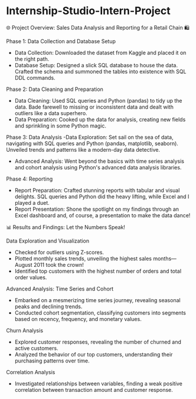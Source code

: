 # Internship-Studio-Intern-Project

🌐 Project Overview: Sales Data Analysis and Reporting for a Retail Chain 🛍️

Phase 1: Data Collection and Database Setup
- Data Collection: Downloaded the dataset from Kaggle and placed it on the right path.
- Database Setup: Designed a slick SQL database to house the data. Crafted the schema and summoned the tables into existence with SQL DDL commands.

Phase 2: Data Cleaning and Preparation
- Data Cleaning: Used SQL queries and Python (pandas) to tidy up the data. Bade farewell to missing or inconsistent data and dealt with outliers like a data superhero.
- Data Preparation: Cooked up the data for analysis, creating new fields and sprinkling in some Python magic.

Phase 3: Data Analysis
-Data Exploration: Set sail on the sea of data, navigating with SQL queries and Python (pandas, matplotlib, seaborn). Unveiled trends and patterns like a modern-day data detective.
- Advanced Analysis: Went beyond the basics with time series analysis and cohort analysis using Python's advanced data analysis libraries.

 Phase 4: Reporting
- Report Preparation: Crafted stunning reports with tabular and visual delights. SQL queries and Python did the heavy lifting, while Excel and I played a duet.
- Report Presentation: Shone the spotlight on my findings through an Excel dashboard and, of course, a presentation to make the data dance!

📊 Results and Findings: Let the Numbers Speak!

Data Exploration and Visualization
- Checked for outliers using Z-scores.
- Plotted monthly sales trends, unveiling the highest sales months—August 2011 took the crown!
- Identified top customers with the highest number of orders and total order values.

Advanced Analysis: Time Series and Cohort
- Embarked on a mesmerizing time series journey, revealing seasonal peaks and declining trends.
- Conducted cohort segmentation, classifying customers into segments based on recency, frequency, and monetary values.

Churn Analysis
- Explored customer responses, revealing the number of churned and active customers.
- Analyzed the behavior of our top customers, understanding their purchasing patterns over time.

Correlation Analysis
- Investigated relationships between variables, finding a weak positive correlation between transaction amount and customer response.
